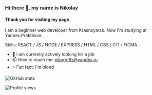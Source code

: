 ### Hi there 👋, my name is Nikolay
#### Thank you for visiting my page. 
I am a beginner web developer from Krasnoyarsk. Now I'm studying at Yandex.Praktikum.

Skills: REACT / JS / NODE / EXPRESS / HTML / CSS / GIT / FIGMA

- 🔭 I am currently actively looking for a job
- 📫 How to reach me: nikogriffs@yandex.ru 
- ⚡ Fun fact: I'm blond 


![GitHub stats](https://github-readme-stats.vercel.app/api?username=nikogriffs&show_icons=true&count_private=true)  

![Profile views](https://gpvc.arturio.dev/nikogriffs)  
